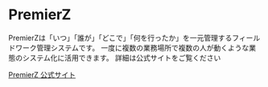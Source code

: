 # PremierZ

PremierΖは「いつ」「誰が」「どこで」「何を行ったか」を一元管理するフィールドワーク管理システムです。
一度に複数の業務場所で複数の人が動くような業態のシステム化に活用できます。
詳細は公式サイトをご覧ください

[PremierZ 公式サイト](http://zenk.co.jp/service/oss/premierz/)

